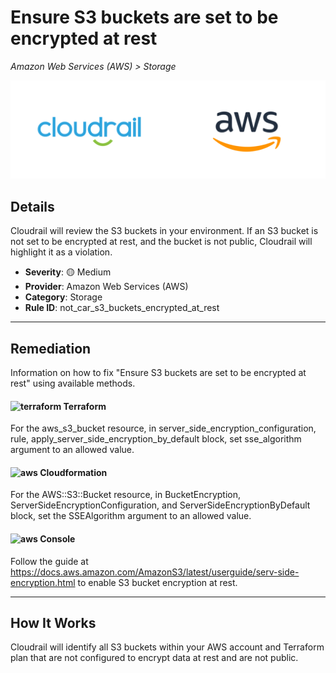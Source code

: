 # Ensure S3 buckets are set to be encrypted at rest

*Amazon Web Services (AWS) > Storage*

![Cloudrail and Amazon Web Services (AWS) logos](../images/cloudrail_aws.png)

## Details
Cloudrail will review the S3 buckets in your environment. If an S3 bucket is not set to be encrypted at rest, and the bucket is not public, Cloudrail will highlight it as a violation.

- **Severity**: 🟡 Medium
- **Provider**: Amazon Web Services (AWS)
- **Category**: Storage
- **Rule ID**: not_car_s3_buckets_encrypted_at_rest

---

## Remediation
Information on how to fix "Ensure S3 buckets are set to be encrypted at rest" using available methods.


####  <img src="../_media/emojis/terraform.png" alt="terraform" width="20"/>  Terraform
For the aws_s3_bucket resource, in server_side_encryption_configuration, rule, apply_server_side_encryption_by_default block, set sse_algorithm argument to an allowed value.








#### <img src="../_media/emojis/aws.png" alt="aws" width="20"/> Cloudformation
For the AWS::S3::Bucket resource, in BucketEncryption, ServerSideEncryptionConfiguration, and ServerSideEncryptionByDefault block, set the SSEAlgorithm argument to an allowed value.



####  <img src="../_media/emojis/aws.png" alt="aws" width="20"/> Console
Follow the guide at <https://docs.aws.amazon.com/AmazonS3/latest/userguide/serv-side-encryption.html> to enable S3 bucket encryption at rest.




---

## How It Works
Cloudrail will identify all S3 buckets within your AWS account and Terraform plan that are not configured to encrypt data at rest and are not public.